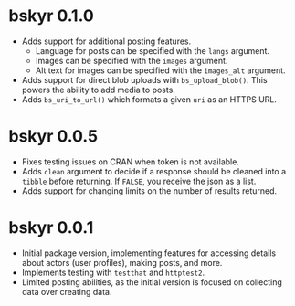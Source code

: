 # bskyr 0.1.0

* Adds support for additional posting features.
  * Language for posts can be specified with the `langs` argument.
  * Images can be specified with the `images` argument.
  * Alt text for images can be specified with the `images_alt` argument.
* Adds support for direct blob uploads with `bs_upload_blob()`. This powers the ability to add media to posts.
* Adds `bs_uri_to_url()` which formats a given `uri` as an HTTPS URL.

# bskyr 0.0.5

* Fixes testing issues on CRAN when token is not available.
* Adds `clean` argument to decide if a response should be cleaned into a `tibble` before returning. If `FALSE`, you receive the json as a list.
* Adds support for changing limits on the number of results returned.

# bskyr 0.0.1

* Initial package version, implementing features for accessing details about actors (user profiles), making posts, and more.
* Implements testing with `testthat` and `httptest2`.
* Limited posting abilities, as the initial version is focused on collecting data over creating data.

